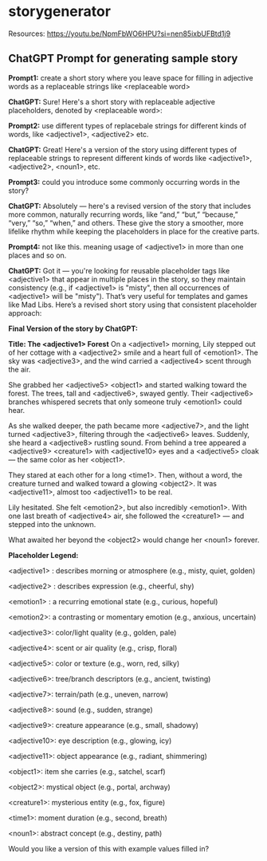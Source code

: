 # storygenerator

Resources: https://youtu.be/NpmFbWO6HPU?si=nen85ixbUFBtd1j9

## ChatGPT Prompt for generating sample story

**Prompt1:** create a short story where you leave space for filling in adjective words as a replaceable strings like &lt;replaceable word&gt;

**ChatGPT:** Sure! Here's a short story with replaceable adjective placeholders, denoted by &lt;replaceable word&gt;:

**Prompt2:** use different types of replacebale strings for different kinds of words, like &lt;adjective1&gt;, &lt;adjective2&gt; etc.

**ChatGPT:** Great! Here's a version of the story using different types of replaceable strings to represent different kinds of words like &lt;adjective1&gt;, &lt;adjective2&gt;, &lt;noun1&gt;, etc.

**Prompt3:** could you introduce some commonly occurring words in the story?

**ChatGPT:** Absolutely — here's a revised version of the story that includes more common, naturally recurring words, like “and,” “but,” “because,” “very,” “so,” “when,” and others. These give the story a smoother, more lifelike rhythm while keeping the placeholders in place for the creative parts.

**Prompt4:** not like this. meaning usage of &lt;adjective1&gt; in more than one places and so on.

**ChatGPT:** Got it — you're looking for reusable placeholder tags like &lt;adjective1&gt; that appear in multiple places in the story, so they maintain consistency (e.g., if &lt;adjective1&gt; is "misty", then all occurrences of &lt;adjective1&gt; will be "misty"). That’s very useful for templates and games like Mad Libs. Here’s a revised short story using that consistent placeholder approach:


**Final Version of the story by ChatGPT:**

**Title: The &lt;adjective1&gt; Forest**
On a &lt;adjective1&gt; morning, Lily stepped out of her cottage with a &lt;adjective2&gt; smile and a heart full of &lt;emotion1&gt;. The sky was &lt;adjective3&gt;, and the wind carried a &lt;adjective4&gt; scent through the air.

She grabbed her &lt;adjective5&gt; &lt;object1&gt; and started walking toward the forest. The trees, tall and &lt;adjective6&gt;, swayed gently. Their &lt;adjective6&gt; branches whispered secrets that only someone truly &lt;emotion1&gt; could hear.

As she walked deeper, the path became more &lt;adjective7&gt;, and the light turned &lt;adjective3&gt;, filtering through the &lt;adjective6&gt; leaves. Suddenly, she heard a &lt;adjective8&gt; rustling sound. From behind a tree appeared a &lt;adjective9&gt; &lt;creature1&gt; with &lt;adjective10&gt; eyes and a &lt;adjective5&gt; cloak — the same color as her &lt;object1&gt;.

They stared at each other for a long &lt;time1&gt;. Then, without a word, the creature turned and walked toward a glowing &lt;object2&gt;. It was &lt;adjective11&gt;, almost too &lt;adjective11&gt; to be real.

Lily hesitated. She felt &lt;emotion2&gt;, but also incredibly &lt;emotion1&gt;. With one last breath of &lt;adjective4&gt; air, she followed the &lt;creature1&gt; — and stepped into the unknown.

What awaited her beyond the &lt;object2&gt; would change her &lt;noun1&gt; forever.

**Placeholder Legend:**

&lt;adjective1&gt; : describes morning or atmosphere (e.g., misty, quiet, golden)

&lt;adjective2&gt; : describes expression (e.g., cheerful, shy)

&lt;emotion1&gt; : a recurring emotional state (e.g., curious, hopeful)

&lt;emotion2&gt;: a contrasting or momentary emotion (e.g., anxious, uncertain)

&lt;adjective3&gt;: color/light quality (e.g., golden, pale)

&lt;adjective4&gt;: scent or air quality (e.g., crisp, floral)

&lt;adjective5&gt;: color or texture (e.g., worn, red, silky)

&lt;adjective6&gt;: tree/branch descriptors (e.g., ancient, twisting)

&lt;adjective7&gt;: terrain/path (e.g., uneven, narrow)

&lt;adjective8&gt;: sound (e.g., sudden, strange)

&lt;adjective9&gt;: creature appearance (e.g., small, shadowy)

&lt;adjective10&gt;: eye description (e.g., glowing, icy)

&lt;adjective11&gt;: object appearance (e.g., radiant, shimmering)

&lt;object1&gt;: item she carries (e.g., satchel, scarf)

&lt;object2&gt;: mystical object (e.g., portal, archway)

&lt;creature1&gt;: mysterious entity (e.g., fox, figure)

&lt;time1&gt;: moment duration (e.g., second, breath)

&lt;noun1&gt;: abstract concept (e.g., destiny, path)

Would you like a version of this with example values filled in?

